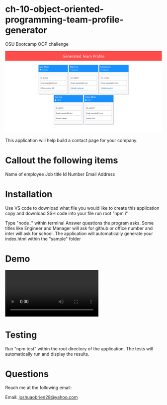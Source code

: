 # ch-10-object-oriented-programming-team-profile-generator
OSU Bootcamp OOP challenge 

![example of generated page](./images/html.generated.sample.png.png)


This application will help build a contact page for your company.

# Callout the following items

Name of employee
Job title
Id Number 
Email Address


# Installation
Use VS code to download what file you would like to create this application
copy and download SSH code into your file
run root "npm i"

Type "node ." within terminal
Answer questions the program asks. Some titles like Engineer and Manager will ask for github or office number and inter will ask for school.
The application will automatically generate your index.html within the "sample" folder

# Demo

![demo of how app works](./images/Demo%20Team%20Gen%201.mp4)

# Testing
Run "npm test" within the root directory of the application. The tests will automatically run and display the results.

# Questions

Reach me at the following email:

Email: joshuaobrien28@yahoo.com